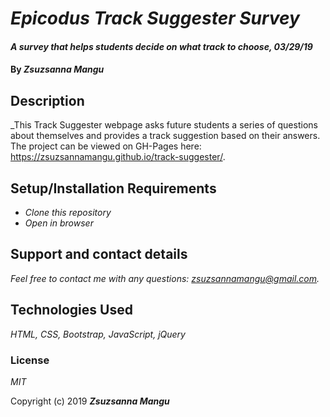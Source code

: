 # _Epicodus Track Suggester Survey_

#### _A survey that helps students decide on what track to choose, 03/29/19_

#### By _**Zsuzsanna Mangu**_

## Description

_This Track Suggester webpage asks future students a series of questions about themselves and provides a track suggestion based on their answers. The project can be viewed on GH-Pages here: https://zsuzsannamangu.github.io/track-suggester/.

## Setup/Installation Requirements

* _Clone this repository_
* _Open in browser_

## Support and contact details

_Feel free to contact me with any questions: zsuzsannamangu@gmail.com._

## Technologies Used

_HTML, CSS, Bootstrap, JavaScript, jQuery_

### License

*MIT*

Copyright (c) 2019 **_Zsuzsanna Mangu_**

